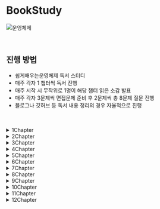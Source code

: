 # BookStudy

![운영체제](https://github.com/Easy-OS-Study/BookStudy/assets/50690859/26d27f91-657b-4fc0-8f9e-dcf08cb5bde2)

<br>

## 진행 방법
- 쉽게배우는운영체제 독서 스터디
- 매주 각자 1 챕터씩 독서 진행
- 매주 시작 시 무작위로 1명이 해당 챕터 읽은 소감 발표
- 매주 각자 3문제씩 면접문제 준비 후 2문제씩 총 8문제 질문 진행
- 블로그나 깃허브 등 독서 내용 정리의 경우 자율적으로 진행

<br>
<br>

<details>
<summary>1Chapter</summary>
<div markdown="1">
<br>

### 정리

|이름|링크|
|:---:|:----------:|
|임규리||
|김민우|https://velog.io/@kmw89891/운영체제의-개요|
|황인준|https://github.com/InJun2/TIL/blob/main/BookStudy/SE/쉽게배우는운영체제/Chapter1.md|
|황하림||

<br>

### 질문

1. 실시간 시스템이란?

   
2. 데이터베이스 서버나 게임 서버같은 경우 어떤 시스템을 사용하는 것이 좋을지?
- 클라이언트 서버 시스템 : 클라이언트/서버 아키텍처는 각각의 역할을 분리하여 시스템을 관리할 수 있음. 데이터베이스 서버는 데이터 관리와 관련된 작업에, 게임 서버는 게임 로직 처리와 관련된 작업에 중점을 둠으로써 코드를 더 명확하게 구조화 가능, 효율적인 네트워크 사용 가능
- 분산 시스템 : 분산 시스템은 여러 대의 서버로 작업을 분산시킴으로써 전체 시스템의 성능을 향상시키고. 각 서버는 일부 작업을 담당하므로 전체적으로 빠른 응답 속도를 제공할 수 있음. 여러 서버에 작업을 분산시키면 하나의 서버가 고장 나더라도 시스템은 계속해서 작동할 수 있어 대규모 응용 프로그램에 유용
   
3. 레이아웃서비스와 마이크로서비스는 각자 어느 경우에 사용하는지?

   
4. 가상머신 장점과 사례

   
5. 시스템 호출과 드라이버

   
6. 운영체제에서 직접적으로 자원을 사용하게 하지 않았는지. 그 이점은 무엇인지?

</div>
</details>

<details>
<summary>2Chapter</summary>
<div markdown="1">
<br>

### 정리

|이름|링크|
|:---:|:----------:|
|임규리||
|김민우|https://velog.io/@kmw89891/컴퓨터-구조와-성능-향상|
|황인준|https://github.com/InJun2/TIL/blob/main/BookStudy/SE/쉽게배우는운영체제/Chapter2.md|
|황하림||

<br>

### 질문

1. 캐시 데이터를 메모리에 반영하는 즉시 쓰기와 지연 쓰기의 경우 각각 어느때 사용해야 할지?
- 즉시 쓰기 : 성능 보다 데이터의 일관성을 더 중요시 하는 경우. 항상 최신의 데이터를 보장하는 시스템에 적용
- 지연 쓰기 : 데이터 동기화보다 성능을 우선시하는 경우. 파일 시스템에서 로그 기록과 같이 지속적인 쓰기 작업이 빈번한 경우

2. 

3. 
   
4. 
   
5. 성능 향상을 위한 방법인 비동기와 병렬은 각각 무엇인지
- 비동기 처리 : 특정 작업을 비동기적으로 수행하면 그 작업을 호출한 스레드가 작업의 결과에 신경쓰지 않고 자기가 하던 일을 수행. 여러 작업이 동시에 진행되도록 허용하며 작업이 완료될 때까지 대기하지 않는 것으로 논블로킹을 참조하면 이해하기 쉬울 것 같음. 주로 이벤트가 발생할 때마다 작업을 수행하는 이벤트 기반 프로그래밍. 비동기 코드는 단일 쓰레드에서도 여러 작업을 동시에 처리할 수 있음
- 병렬 처리 : 큰 작업을 작은 작업으로 나누어 여러 프로세서 혹은 코어에서 동시에 실행하도록 함. 큰 문제를 작은 문제로 분할하고 한번에 실행되기 때문에 성능적 이점을 가지게 됨. 실행 단위는 쓰레드로 한번에 여러 쓰레드를 실행

6. 

7. 

8. 

<br>

### 이후 다시 이야기해볼 주제
- 하나의 코어에서 멀티스레딩 병렬처리 하는 방법
- 비동기 처리, 병렬 처리

</div>
</details>

<details>
<summary>3Chapter</summary>
<div markdown="1">
<br>

### 정리

|이름|링크|
|:---:|:----------:|
|임규리||
|김민우||
|황인준||
|황하림||

<br>

### 질문

1. 

2. 

3. 
   
4. 
   
5. 
   
6. 

7. 

8. 

</div>
</details>

<details>
<summary>4Chapter</summary>
<div markdown="1">
<br>

### 정리

|이름|링크|
|:---:|:----------:|
|임규리||
|김민우||
|황인준||
|황하림||

<br>

### 질문

1. 

2. 

3. 
   
4. 
   
5. 
   
6. 

7. 

8. 

</div>
</details>

<details>
<summary>5Chapter</summary>
<div markdown="1">
<br>

### 정리

|이름|링크|
|:---:|:----------:|
|임규리||
|김민우||
|황인준||
|황하림||

<br>

### 질문

1. 

2. 

3. 
   
4. 
   
5. 
   
6. 

7. 

8. 

</div>
</details>

<details>
<summary>6Chapter</summary>
<div markdown="1">
<br>

### 정리

|이름|링크|
|:---:|:----------:|
|임규리||
|김민우||
|황인준||
|황하림||

<br>

### 질문

1. 

2. 

3. 
   
4. 
   
5. 
   
6. 

7. 

8. 

</div>
</details>

<details>
<summary>7Chapter</summary>
<div markdown="1">
<br>

### 정리

|이름|링크|
|:---:|:----------:|
|임규리||
|김민우||
|황인준||
|황하림||

<br>

### 질문

1. 

2. 

3. 
   
4. 
   
5. 
   
6. 

7. 

8. 

</div>
</details>

<details>
<summary>8Chapter</summary>
<div markdown="1">
<br>

### 정리

|이름|링크|
|:---:|:----------:|
|임규리||
|김민우||
|황인준||
|황하림||

<br>

### 질문

1. 

2. 

3. 
   
4. 
   
5. 
   
6. 

7. 

8. 

</div>
</details>

<details>
<summary>9Chapter</summary>
<div markdown="1">
<br>

### 정리

|이름|링크|
|:---:|:----------:|
|임규리||
|김민우||
|황인준||
|황하림||

<br>

### 질문

1. 

2. 

3. 
   
4. 
   
5. 
   
6. 

7. 

8. 

</div>
</details>

<details>
<summary>10Chapter</summary>
<div markdown="1">
<br>

### 정리

|이름|링크|
|:---:|:----------:|
|임규리||
|김민우||
|황인준||
|황하림||

<br>

### 질문

1. 

2. 

3. 
   
4. 
   
5. 
   
6. 

7. 

8. 

</div>
</details>

<details>
<summary>11Chapter</summary>
<div markdown="1">
<br>

### 정리

|이름|링크|
|:---:|:----------:|
|임규리||
|김민우||
|황인준||
|황하림||

<br>

### 질문

1. 

2. 

3. 
   
4. 
   
5. 
   
6. 

7. 

8. 

</div>
</details>

<details>
<summary>12Chapter</summary>
<div markdown="1">
<br>

### 정리

|이름|링크|
|:---:|:----------:|
|임규리||
|김민우||
|황인준||
|황하림||

<br>

### 질문

1. 

2. 

3. 
   
4. 
   
5. 
   
6. 

7. 

8. 

</div>
</details>
